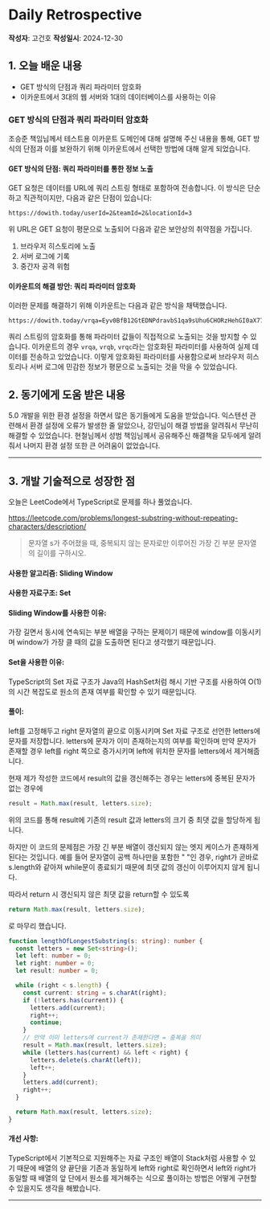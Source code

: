 # Daily Retrospective

**작성자**: 고건호
**작성일시**: 2024-12-30

## 1. 오늘 배운 내용

- GET 방식의 단점과 쿼리 파라미터 암호화
- 이카운트에서 3대의 웹 서버와 1대의 데이터베이스를 사용하는 이유

### GET 방식의 단점과 쿼리 파라미터 암호화

조승준 책임님께서 테스트용 이카운트 도메인에 대해 설명해 주신 내용을 통해, GET 방식의 단점과 이를 보완하기 위해 이카운트에서 선택한 방법에 대해 알게 되었습니다.

#### GET 방식의 단점: 쿼리 파라미터를 통한 정보 노출

GET 요청은 데이터를 URL에 쿼리 스트링 형태로 포함하여 전송합니다. 이 방식은 단순하고 직관적이지만, 다음과 같은 단점이 있습니다:

```plain
https://dowith.today/userId=2&teamId=2&locationId=3
```

위 URL은 GET 요청이 평문으로 노출되어 다음과 같은 보안상의 취약점을 가집니다.

1. 브라우저 히스토리에 노출
2. 서버 로그에 기록
3. 중간자 공격 위험

#### 이카운트의 해결 방안: 쿼리 파라미터 암호화

이러한 문제를 해결하기 위해 이카운트는 다음과 같은 방식을 채택했습니다.

```plain
https://dowith.today/vrqa=Eyv0BfB12GtEDNPdravbS1qa9sUhu6CHORzHehGI0aX77sx+USNT4dnp9ZlLoSjdkhuBjAnrZ0ftvmHixV0j+A==&vrqb=54505c4d5e4454515f435b4c535b5d45564c4b5a58100b4401020d450a4204575b175a1751535a410c41560256410c4301550d5b5e&vrqc=1#menuType=4&menuSeq=182&groupSeq=29&prgId=E040114&depth=3
```

쿼리 스트링의 암호화를 통해 파라미터 값들이 직접적으로 노출되는 것을 방지할 수 있습니다. 이카운트의 경우 `vrqa`, `vrqb`, `vrqc`라는 암호화된 파라미터를 사용하여 실제 데이터를 전송하고 있었습니다. 이렇게 암호화된 파라미터를 사용함으로써 브라우저 히스토리나 서버 로그에 민감한 정보가 평문으로 노출되는 것을 막을 수 있었습니다.

## 2. 동기에게 도움 받은 내용

5.0 개발을 위한 환경 설정을 하면서 많은 동기들에게 도움을 받았습니다. 익스텐션 관련해서 환경 설정에 오류가 발생한 줄 알았으나, 강민님이 해결 방법을 알려줘서 무난히 해결할 수 있었습니다. 현철님께서 성범 책임님께서 공유해주신 해결책을 모두에게 알려줘서 나머지 환경 설정 또한 큰 어려움이 없었습니다.

---

## 3. 개발 기술적으로 성장한 점

오늘은 LeetCode에서 TypeScript로 문제를 하나 풀었습니다.

https://leetcode.com/problems/longest-substring-without-repeating-characters/description/

> 문자열 s가 주어졌을 때, 중복되지 않는 문자로만 이루어진 가장 긴 부분 문자열의 길이를 구하시오.

#### 사용한 알고리즘: Sliding Window

#### 사용한 자료구조: Set

#### Sliding Window를 사용한 이유:

가장 길면서 동시에 연속되는 부분 배열을 구하는 문제이기 때문에 window를 이동시키며 window가 가장 클 때의 값을 도출하면 된다고 생각했기 때문입니다.

#### Set을 사용한 이유:

TypeScript의 Set 자료 구조가 Java의 HashSet처럼 해시 기반 구조를 사용하여 O(1)의 시간 복잡도로 원소의 존재 여부를 확인할 수 있기 때문입니다.

#### 풀이:

left를 고정해두고 right 문자열의 끝으로 이동시키며 Set 자료 구조로 선언한 letters에 문자를 저장합니다. letters에 문자가 이미 존재하는지의 여부를 확인하며 만약 문자가 존재할 경우 left를 right 쪽으로 증가시키며 left에 위치한 문자를 letters에서 제거해줍니다.

현재 제가 작성한 코드에서 result의 값을 갱신해주는 경우는 letters에 중복된 문자가 없는 경우에

```typescript
result = Math.max(result, letters.size);
```

위의 코드를 통해 result에 기존의 result 값과 letters의 크기 중 최댓 값을 할당하게 됩니다.

하지만 이 코드의 문제점은 가장 긴 부분 배열이 갱신되지 않는 엣지 케이스가 존재하게 된다는 것입니다.
예를 들어 문자열이 공백 하나만을 포함한 " "인 경우, right가 곧바로 s.length와 같아져 while문이 종료되기 때문에 최댓 값의 갱신이 이루어지지 않게 됩니다.

따라서 return 시 갱신되지 않은 최댓 값을 return할 수 있도록

```typescript
return Math.max(result, letters.size);
```

로 마무리 했습니다.

```typescript
function lengthOfLongestSubstring(s: string): number {
  const letters = new Set<string>();
  let left: number = 0;
  let right: number = 0;
  let result: number = 0;

  while (right < s.length) {
    const current: string = s.charAt(right);
    if (!letters.has(current)) {
      letters.add(current);
      right++;
      continue;
    }
    // 만약 이미 letters에 current가 존재한다면 = 중복을 의미
    result = Math.max(result, letters.size);
    while (letters.has(current) && left < right) {
      letters.delete(s.charAt(left));
      left++;
    }
    letters.add(current);
    right++;
  }

  return Math.max(result, letters.size);
}
```

#### 개선 사항:

TypeScript에서 기본적으로 지원해주는 자료 구조인 배열이 Stack처럼 사용할 수 있기 때문에 배열의 양 끝단을 기존과 동일하게 left와 right로 확인하면서 left와 right가 동일할 때 배열의 앞 단에서 원소를 제거해주는 식으로 풀이하는 방법은 어떻게 구현할 수 있을지도 생각을 해봤습니다.

---
